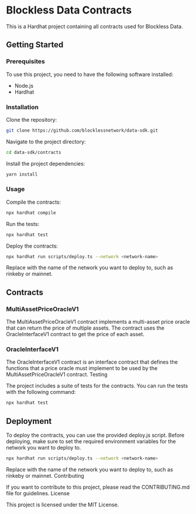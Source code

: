 Blockless Data Contracts
===

This is a Hardhat project containing all contracts used for Blockless Data.

## Getting Started

### Prerequisites

To use this project, you need to have the following software installed:

- Node.js
- Hardhat

### Installation

Clone the repository:

```sh
git clone https://github.com/blocklessnetwork/data-sdk.git
```

Navigate to the project directory:

```sh
cd data-sdk/contracts
```

Install the project dependencies:

```sh
yarn install
```

### Usage

Compile the contracts:

```sh
npx hardhat compile
```

Run the tests:

```sh
npx hardhat test
```

Deploy the contracts:

```sh
npx hardhat run scripts/deploy.ts --network <network-name>
```

Replace <network-name> with the name of the network you want to deploy to, such as rinkeby or mainnet.

## Contracts

### MultiAssetPriceOracleV1

The MultiAssetPriceOracleV1 contract implements a multi-asset price oracle that can return the price of multiple assets. The contract uses the OracleInterfaceV1 contract to get the price of each asset.

### OracleInterfaceV1

The OracleInterfaceV1 contract is an interface contract that defines the functions that a price oracle must implement to be used by the MultiAssetPriceOracleV1 contract.
Testing

The project includes a suite of tests for the contracts. You can run the tests with the following command:

```sh
npx hardhat test
```

## Deployment

To deploy the contracts, you can use the provided deploy.js script. Before deploying, make sure to set the required environment variables for the network you want to deploy to.

```sh
npx hardhat run scripts/deploy.ts --network <network-name>
```

Replace <network-name> with the name of the network you want to deploy to, such as rinkeby or mainnet.
Contributing

If you want to contribute to this project, please read the CONTRIBUTING.md file for guidelines.
License

This project is licensed under the MIT License.